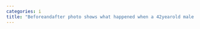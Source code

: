 ```yaml
---
categories: i
title: "Beforeandafter photo shows what happened when a 42yearold male model went on testosterone therapy to gain muscle and energy"
---
```

